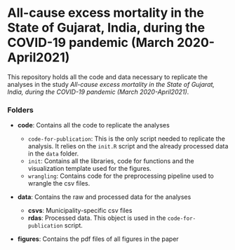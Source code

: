 # All-cause excess mortality in the State of Gujarat, India, during the COVID-19 pandemic (March 2020-April2021)

This repository holds all the code and data necessary to replicate the analyses in the study _All-cause excess mortality in the State of Gujarat, India, during the COVID-19 pandemic (March 2020-April2021)_.

### Folders
- **code**: Contains all the code to replicate the analyses 
  - `code-for-publication`: This is the only script needed to replicate the analysis. It relies on the `init.R` script and the already processed data in the `data` folder.
  - `init`: Contains all the libraries, code for functions and the visualization template used for the figures.
  - `wrangling`: Contains code for the preprocessing pipeline used to wrangle the csv files.

- **data**: Contains the raw and processed data for the analyses
  - **csvs**: Municipality-specific csv files
  - **rdas**: Processed data. This object is used in the `code-for-publication` script.

- **figures**: Contains the pdf files of all figures in the paper
